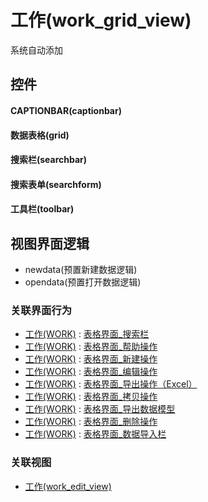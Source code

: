# 工作(work_grid_view)  <!-- {docsify-ignore-all} -->


系统自动添加



## 控件
#### CAPTIONBAR(captionbar)
#### 数据表格(grid)
#### 搜索栏(searchbar)
#### 搜索表单(searchform)
#### 工具栏(toolbar)

## 视图界面逻辑
  * newdata(预置新建数据逻辑)
  * opendata(预置打开数据逻辑)


### 关联界面行为
  * [工作(WORK)](module/Base/work) : [表格界面_搜索栏](module/Base/work#界面行为)
  * [工作(WORK)](module/Base/work) : [表格界面_帮助操作](module/Base/work#界面行为)
  * [工作(WORK)](module/Base/work) : [表格界面_新建操作](module/Base/work#界面行为)
  * [工作(WORK)](module/Base/work) : [表格界面_编辑操作](module/Base/work#界面行为)
  * [工作(WORK)](module/Base/work) : [表格界面_导出操作（Excel）](module/Base/work#界面行为)
  * [工作(WORK)](module/Base/work) : [表格界面_拷贝操作](module/Base/work#界面行为)
  * [工作(WORK)](module/Base/work) : [表格界面_导出数据模型](module/Base/work#界面行为)
  * [工作(WORK)](module/Base/work) : [表格界面_删除操作](module/Base/work#界面行为)
  * [工作(WORK)](module/Base/work) : [表格界面_数据导入栏](module/Base/work#界面行为)

### 关联视图
  * [工作(work_edit_view)](app/view/work_edit_view)

<script>
 const { createApp } = Vue
  createApp({
    data() {
      return {

      }
    }
  }).use(ElementPlus).mount('#app')
</script>